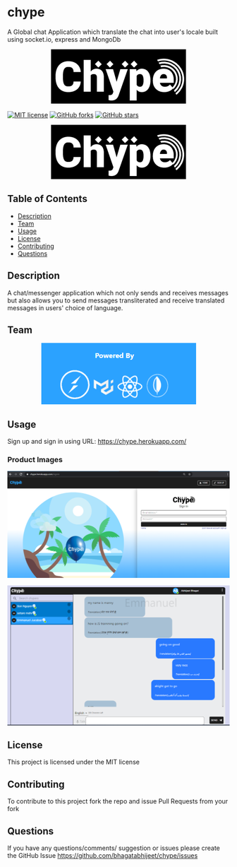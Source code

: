 # chype
A Global chat Application which translate the chat into user's locale built using socket.io, express and MongoDb
<p align="center">
<img src="https://github.com/bhagatabhijeet/chype/raw/main/client/src/assets/images/new_inverse.png"/>
 </p>

[![MIT license](https://img.shields.io/badge/license-MIT-blue.svg)](https://github.com/bhagatabhijeet/chype)
[![GitHub forks](https://img.shields.io/github/forks/bhagatabhijeet/chype)](https://github.com/bhagatabhijeet/chype/network)
[![GitHub stars](https://img.shields.io/github/stars/bhagatabhijeet/chype)](https://github.com/bhagatabhijeet/chype/stargazers)

<p align="center">
<img src="https://github.com/bhagatabhijeet/chype/raw/main/client/src/assets/images/new_inverse.png"/>
 </p>
 
 
 ## Table of Contents
- [Description](#description)
- [Team](#team)
- [Usage](#usage)
- [License](#license)
- [Contributing](#contributing)
- [Questions](#questions)

## Description
A chat/messenger application which not only sends and receives messages but also allows you to send messages transliterated and receive translated messages in users' choice of language. 
 
## Team
<p align="center">
<img src="https://github.com/bhagatabhijeet/chype/raw/main/client/src/assets/images/poweredBy.PNG"/>
 </p>

## Usage
Sign up and sign in using URL: https://chype.herokuapp.com/

### Product Images
<p align="center">
<img src="https://github.com/bhagatabhijeet/chype/raw/main/client/src/assets/images/signIn.png"/>
 </p>

 <p align="center">
<img src="https://github.com/bhagatabhijeet/chype/raw/main/client/src/assets/images/chatpage.png"/>
 </p>


## License
This project is licensed under the MIT license

## Contributing
To contribute to this project fork the repo and issue Pull Requests from your fork


## Questions

If you have any questions/comments/ suggestion or issues please create the GitHub Issue 
https://github.com/bhagatabhijeet/chype/issues
    
    
